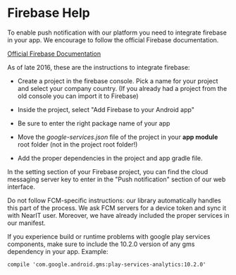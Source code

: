 # Firebase Help

To enable push notification with our platform you need to integrate firebase in your app.
We encourage to follow the official Firebase documentation.

[Official Firebase Documentation](https://firebase.google.com/)


As of late 2016, these are the instructions to integrate firebase:

- Create a project in the firebase console. Pick a name for your project and select your company country. (If you already had a project from the old console you can import it to Firebase)

- Inside the project, select "Add Firebase to your Android app"

- Be sure to enter the right package name of your app

- Move the *google-services.json* file of the project in your **app module** root folder (not in the project root folder!)

- Add the proper dependencies in the project and app gradle file.


In the setting section of your Firebase project, you can find the cloud messaging server key to enter in the "Push notification" section of our web interface.

Do not follow FCM-specific instructions: our library automatically handles this part of the process. We ask FCM servers for a device token and sync it with NearIT user. Moreover, we have already included the proper services in our manifest.

If you experience build or runtime problems with google play services components, make sure to include the 10.2.0 version of any gms dependency in your app.
Example:
```
compile 'com.google.android.gms:play-services-analytics:10.2.0'
```
